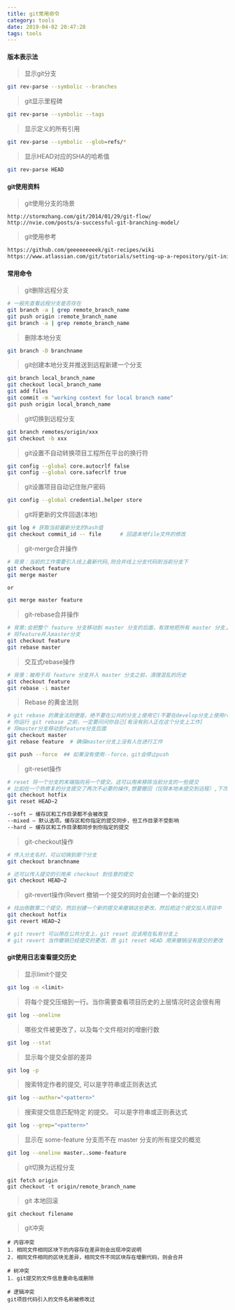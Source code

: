 ```yaml
---
title: git常用命令
category: tools
date: 2019-04-02 20:47:28
tags: tools
---
```


<!-- more -->

#### 版本表示法

> 显示git分支

```bash
git rev-parse --symbolic --branches
```

> git显示里程碑

```bash
git rev-parse --symbolic --tags
```

> 显示定义的所有引用

```bash
git rev-parse --symbolic --glob=refs/*
```

> 显示HEAD对应的SHA的哈希值

```bash
git rev-parse HEAD
```

#### git使用资料

> git使用分支的场景

```text
http://stormzhang.com/git/2014/01/29/git-flow/
http://nvie.com/posts/a-successful-git-branching-model/
```

> git使用参考

```bash
https://github.com/geeeeeeeeek/git-recipes/wiki
https://www.atlassian.com/git/tutorials/setting-up-a-repository/git-init
```

#### 常用命令

> git删除远程分支

```bash
# 一般先查看远程分支是否存在
git branch -a | grep remote_branch_name
git push origin :remote_branch_name
git branch -a | grep remote_branch_name
```

> 删除本地分支

```bash
git branch -D branchname
```

> git创建本地分支并推送到远程新建一个分支

```bash
git branch local_branch_name
git checkout local_branch_name
git add files
git commit -m "working context for local branch name"
git push origin local_branch_name
```

> git切换到远程分支

```bash
git branch remotes/origin/xxx
git checkout -b xxx
```

> git设置不自动转换项目工程所在平台的换行符

```bash
git config --global core.autocrlf false
git config --global core.safecrlf true  
```

> git设置项目自动记住账户密码
```bash
git config --global credential.helper store
```

> git将更新的文件回退(本地)

```bash
git log # 获取当前最新分支的hash值
git checkout commit_id -- file      # 回退本地file文件的修改
```

> git-merge合并操作

```bash
# 背景：当前的工作需要引入线上最新代码,则合并线上分支代码到当前分支下
git checkout feature
git merge master

or

git merge master feature
```

> git-rebase合并操作

```bash
# 背景:会把整个 feature 分支移动到 master 分支的后面，有效地把所有 master 分支上新的提交并入过来。但是，rebase 为原分支上每一个提交创建一个新的提交，重写了项目历史，并且不会带来合并提交
# 将feature并入master分支
git checkout feature
git rebase master
```

> 交互式rebase操作

```bash
# 背景：被用于将 feature 分支并入 master 分支之前，清理混乱的历史
git checkout feature
git rebase -i master
```

> Rebase 的黄金法则

```bash
# git rebase 的黄金法则便是，绝不要在公共的分支上使用它(不要在develop分支上使用rebase)
# 你运行 git rebase 之前，一定要问问你自己[有没有别人正在这个分支上工作]
# 将master分支移动到feature分支后面
git checkout master
git rebase feature  # 确保master分支上没有人在进行工作

git push --force  ## 如果没有使用--force，git会停止push
```

> git-reset操作

```bash
# reset 将一个分支的末端指向另一个提交。这可以用来移除当前分支的一些提交
# 比如在一个热修复的分支提交了两次不必要的操作,想要撤回（仅限本地未提交到远程）,下次 Git 执行垃圾回收的时候，这两个提交会被删除
git checkout hotfix
git reset HEAD~2

--soft – 缓存区和工作目录都不会被改变
--mixed – 默认选项。缓存区和你指定的提交同步，但工作目录不受影响
--hard – 缓存区和工作目录都同步到你指定的提交
```

> git-checkout操作

```bash
# 传入分支名时，可以切换到那个分支
git checkout branchname

# 还可以传入提交的引用来 checkout 到任意的提交
git checkout HEAD~2
```

> git-revert操作(Revert 撤销一个提交的同时会创建一个新的提交)

```bash
# 找出倒数第二个提交，然后创建一个新的提交来撤销这些更改，然后把这个提交加入项目中
git checkout hotfix
git revert HEAD~2

# git revert 可以用在公共分支上，git reset 应该用在私有分支上
# git revert 当作撤销已经提交的更改，而 git reset HEAD 用来撤销没有提交的更改
```


#### git使用日志查看提交历史

> 显示limit个提交

```bash
git log -n <limit>
```

> 将每个提交压缩到一行。当你需要查看项目历史的上层情况时这会很有用

```bash
git log --oneline
```

> 哪些文件被更改了，以及每个文件相对的增删行数

```bash
git log --stat
```

> 显示每个提交全部的差异

```bash
git log -p
```

> 搜索特定作者的提交,<pattern> 可以是字符串或正则表达式

```bash
git log --author="<pattern>"
```

> 搜索提交信息匹配特定 <pattern> 的提交。<pattern> 可以是字符串或正则表达式

```bash
git log --grep="<pattern>"
```

> 显示在 some-feature 分支而不在 master 分支的所有提交的概览

```bash
git log --oneline master..some-feature
```

> git切换为远程分支

```text
git fetch origin
git checkout -t origin/remote_branch_name
```

> git 本地回滚

```text
git checkout filename
```

> git冲突

```text
# 内容冲突
1. 相同文件相同区块下的内容存在差异则会出现冲突说明
2. 相同文件相同的区块无差异，相同文件不同区块存在增删代码，则会合并

# 树冲突
1. git提交的文件信息重命名或删除

# 逻辑冲突
git项目代码引入的文件名称被修改过
```

